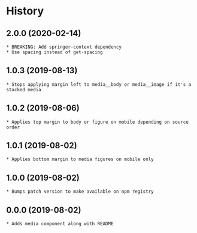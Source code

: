 # History

## 2.0.0 (2020-02-14)
	* BREAKING: Add springer-context dependency
	* Use spacing instead of get-spacing

## 1.0.3 (2019-08-13)
	* Stops applying margin left to media__body or media__image if it's a stacked media

## 1.0.2 (2019-08-06)
	* Applies top margin to body or figure on mobile depending on source order

## 1.0.1 (2019-08-02)
	* Applies bottom margin to media figures on mobile only

## 1.0.0 (2019-08-02)
	* Bumps patch version to make available on npm registry

## 0.0.0 (2019-08-02)
	* Adds media component along with README
